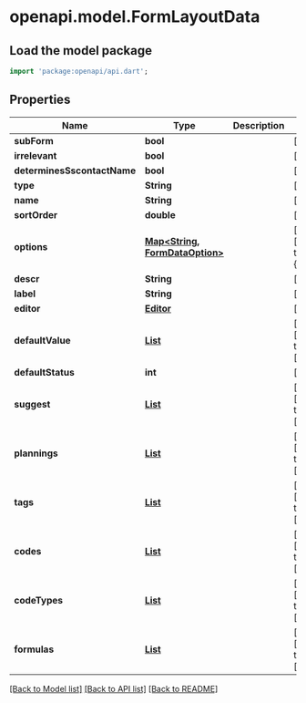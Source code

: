 # openapi.model.FormLayoutData

## Load the model package
```dart
import 'package:openapi/api.dart';
```

## Properties
Name | Type | Description | Notes
------------ | ------------- | ------------- | -------------
**subForm** | **bool** |  | [optional] 
**irrelevant** | **bool** |  | [optional] 
**determinesSscontactName** | **bool** |  | [optional] 
**type** | **String** |  | [optional] 
**name** | **String** |  | [optional] 
**sortOrder** | **double** |  | [optional] 
**options** | [**Map<String, FormDataOption>**](FormDataOption.md) |  | [optional] [default to const {}]
**descr** | **String** |  | [optional] 
**label** | **String** |  | [optional] 
**editor** | [**Editor**](Editor.md) |  | [optional] 
**defaultValue** | [**List<ContentDto>**](ContentDto.md) |  | [optional] [default to const []]
**defaultStatus** | **int** |  | [optional] 
**suggest** | [**List<Suggest>**](Suggest.md) |  | [optional] [default to const []]
**plannings** | [**List<FormPlanning>**](FormPlanning.md) |  | [optional] [default to const []]
**tags** | [**List<GuiCode>**](GuiCode.md) |  | [optional] [default to const []]
**codes** | [**List<GuiCode>**](GuiCode.md) |  | [optional] [default to const []]
**codeTypes** | [**List<GuiCodeType>**](GuiCodeType.md) |  | [optional] [default to const []]
**formulas** | [**List<Formula>**](Formula.md) |  | [optional] [default to const []]

[[Back to Model list]](../README.md#documentation-for-models) [[Back to API list]](../README.md#documentation-for-api-endpoints) [[Back to README]](../README.md)


